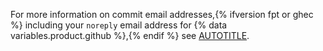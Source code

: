 For more information on commit email addresses,{% ifversion fpt or ghec %} including your `noreply` email address for {% data variables.product.github %},{% endif %} see [AUTOTITLE](/account-and-profile/setting-up-and-managing-your-personal-account-on-github/managing-email-preferences/setting-your-commit-email-address).
